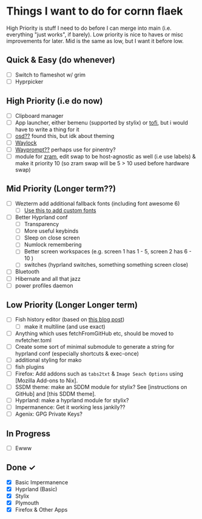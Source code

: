 # Things I want to do for cornn flaek

High Priority is stuff I need to do before I can merge into main (i.e. everything "just works", if barely). Low priority
is nice to haves or misc improvements for later. Mid is the same as low, but I want it before low.

## Quick & Easy (do whenever)

- [ ] Switch to flameshot w/ grim
- [ ] Hyprpicker

## High Priority (i.e do now)

- [ ] Clipboard manager
- [ ] App launcher, either bemenu (supported by stylix) or [tofi](https://github.com/philj56/tofi), but i would have to
      write a thing for it
- [ ] [osd??](https://github.com/ErikReider/SwayOSD) found this, but idk about theming
- [ ] [Waylock](https://github.com/ifreund/waylock)
- [ ] [Wayprompt??](https://git.sr.ht/~leon_plickat/wayprompt) perhaps use for pinentry?
- [ ] module for [zram](https://github.com/NixOS/nixpkgs/blob/master/nixos/modules/config/zram.nix), edit swap to be
      host-agnostic as well (i.e use labels) & make it priority 10 (so zram swap will be 5 > 10 used before hardware swap)

## Mid Priority (Longer term??)

- [ ] Wezterm add additional fallback fonts (including font awesome 6)
  - [ ] [Use this to add custom fonts](https://www.adaltas.com/en/2022/03/29/nix-package-creation-install-font/)
- [ ] Better Hyprland conf
  - [ ] Transparency
  - [ ] More useful keybinds
  - [ ] Sleep on close screen
  - [ ] Numlock remembering
  - [ ] Better screen workspaces (e.g. screen 1 has 1 - 5, screen 2 has 6 - 10 )
  - [ ] switches (hyprland switches, something something screen close)
- [ ] Bluetooth
- [ ] Hibernate and all that jazz
- [ ] power profiles daemon

## Low Priority (Longer Longer term)

- [ ] Fish history editor (based on [this blog post](https://jordanelver.co.uk/blog/2020/05/29/history-deleting-helper-for-fish-shell/))
  - [ ] make it multiline (and use exact)
- [ ] Anything which uses fetchFromGitHub etc, should be moved to nvfetcher.toml
- [ ] Create some sort of minimal submodule to generate a string for hyprland conf (especially shortcuts & exec-once)
- [ ] additional styling for mako
- [ ] fish plugins
- [ ] Firefox: Add addons such as `tabs2txt` & `Image Seach Options` using [Mozilla Add-ons to Nix].
- [ ] SSDM theme: make an SDDM module for stylix? See [instructions on GitHub] and [this SDDM theme].
- [ ] Hyprland: make a hyprland module for stylix?
- [ ] Impermanence: Get it working less jankily??
- [ ] Agenix: GPG Private Keys?

## In Progress

- [ ] Ewww

## Done ✓

- [x] Basic Impermanence
- [x] Hyprland (Basic)
- [x] Stylix
- [x] Plymouth
- [x] Firefox & Other Apps

